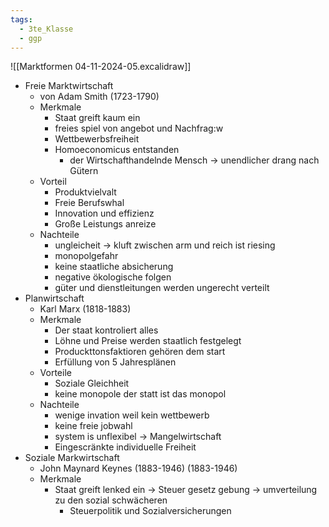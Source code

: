 ```yaml
---
tags:
  - 3te_Klasse
  - ggp
---
```

![[Marktformen 04-11-2024-05.excalidraw]]
- Freie Marktwirtschaft
	- von Adam Smith (1723-1790)
	- Merkmale
		- Staat greift kaum ein
		- freies spiel von angebot und Nachfrag:w
		- Wettbewerbsfreiheit
		- Homoeconomicus entstanden
			- der Wirtschafthandelnde Mensch → unendlicher drang nach Gütern
	- Vorteil
		- Produktvielvalt
		- Freie Berufswhal
		- Innovation und effizienz
		- Große Leistungs anreize
	- Nachteile 
		- ungleicheit → kluft zwischen arm und reich ist riesing
		- monopolgefahr 
		- keine staatliche absicherung
		- negative ökologische folgen
		- güter und dienstleitungen werden ungerecht verteilt
- Planwirtschaft
	- Karl Marx (1818-1883)
	- Merkmale
		- Der staat kontroliert alles
		- Löhne und Preise werden staatlich festgelegt
		- Produckttonsfaktioren gehören dem start
		- Erfüllung von 5 Jahresplänen
	- Vorteile
		- Soziale Gleichheit
		- keine monopole der statt ist das monopol
	- Nachteile
		- wenige invation weil kein wettbewerb
		- keine freie jobwahl
		- system is unflexibel → Mangelwirtschaft
		- Eingescränkte individuelle Freiheit
- Soziale Markwirtschaft
	- John Maynard Keynes (1883-1946) (1883-1946)
	- Merkmale
		- Staat greift lenked ein → Steuer gesetz gebung → umverteilung zu den sozial schwächeren
			- Steuerpolitik und Sozialversicherungen